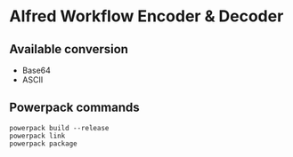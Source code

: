 # Alfred Workflow Encoder & Decoder  
## Available conversion  
- Base64  
- ASCII  

## Powerpack commands
`powerpack build --release`  
`powerpack link`  
`powerpack package`  

